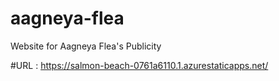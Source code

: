 # aagneya-flea
Website for Aagneya Flea's Publicity

#URL : https://salmon-beach-0761a6110.1.azurestaticapps.net/
